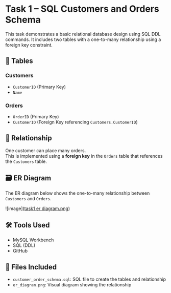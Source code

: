 # Task 1 – SQL Customers and Orders Schema

This task demonstrates a basic relational database design using SQL DDL commands. It includes two tables with a one-to-many relationship using a foreign key constraint.

## 🧱 Tables

### Customers
- `CustomerID` (Primary Key)
- `Name`

### Orders
- `OrderID` (Primary Key)
- `CustomerID` (Foreign Key referencing `Customers.CustomerID`)

## 🔗 Relationship

One customer can place many orders.  
This is implemented using a **foreign key** in the `Orders` table that references the `Customers` table.

## 🗃️ ER Diagram

The ER diagram below shows the one-to-many relationship between `Customers` and `Orders`.

![image]([task1 er diagram.png](https://github.com/Charnjot333/SQL-DEVELOPER-INTERNSHIP-/issues/1#issue-3171046384))

## 🛠️ Tools Used

- MySQL Workbench
- SQL (DDL)
- GitHub

## 📜 Files Included

- `customer_order_schema.sql`: SQL file to create the tables and relationship
- `er_diagram.png`: Visual diagram showing the relationship
